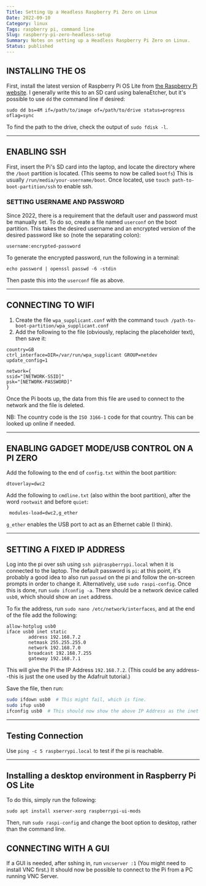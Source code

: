 ```yaml
---
Title: Setting Up a Headless Raspberry Pi Zero on Linux
Date: 2022-09-10
Category: linux
Tags: raspberry pi, command line
Slug: raspberry-pi-zero-headless-setup
Summary: Notes on setting up a Headless Raspberry Pi Zero on Linux.
Status: published
---
```


## INSTALLING THE OS

First, install the latest version of Raspberry Pi OS Lite from [the Raspberry Pi website](https://www.raspberrypi.com/software/operating-systems/#raspberry-pi-os-32-bit). I generally write this to an SD card using balenaEtcher, but it's possible to use `dd` the command line if desired:

```shell
sudo dd bs=4M if=/path/to/image of=/path/to/drive status=progress oflag=sync
```

To find the path to the drive, check the output of `sudo fdisk -l`.

---

## ENABLING SSH

First, insert the Pi's SD card into the laptop, and locate the directory where the `/boot` partition is located. (This seems to now be called `bootfs`) This is usually `/run/media/your-username/boot`. Once located, use `touch path-to-boot-partition/ssh` to enable ssh.

### SETTING USERNAME AND PASSWORD

Since 2022, there is a requirement that the default user and password must be manually set. To do so, create a file named `userconf` on the boot partition. This takes the desired username and an encrypted version of the desired password like so (note the separating colon):

```text
username:encrypted-password
```

To generate the encrypted password, run the following in a terminal:

```shell
echo password | openssl passwd -6 -stdin
```

Then paste this into the `userconf` file as above.

---

## CONNECTING TO WIFI

1. Create the file `wpa_supplicant.conf` with the command `touch /path-to-boot-partition/wpa_supplicant.conf`
1. Add the following to the file (obviously, replacing the placeholder text), then save it:

```text
country=GB
ctrl_interface=DIR=/var/run/wpa_supplicant GROUP=netdev
update_config=1

network={
ssid="[NETWORK-SSID]"
psk="[NETWORK-PASSWORD]"
}
```

Once the Pi boots up, the data from this file are used to connect to the network and the file is deleted.

NB: The country code is the `ISO 3166-1` code for that country. This can be looked up online if needed.

---

## ENABLING GADGET MODE/USB CONTROL ON A PI ZERO

Add the following to the end of `config.txt` within the boot partition:

`dtoverlay=dwc2`

Add the following to `cmdline.txt` (also within the boot partition), after the word `rootwait` and before `quiet`:

` modules-load=dwc2,g_ether`

`g_ether` enables the USB port to act as an Ethernet cable (I think).

---

## SETTING A FIXED IP ADDRESS

Log into the pi over ssh using `ssh pi@raspberrypi.local` when it is connected to the laptop. The default password is `pi`: at this point, it's probably a good idea to also run `passwd` on the pi and follow the on-screen prompts in order to change it. Alternatively, use `sudo raspi-config`. Once this is done, run `sudo ifconfig -a`. There should be a network device called `usb0`, which should show an `inet` address.

To fix the address, run `sudo nano /etc/network/interfaces`, and at the end of the file add the following:

```text
allow-hotplug usb0
iface usb0 inet static
        address 192.168.7.2
        netmask 255.255.255.0
        network 192.168.7.0
        broadcast 192.168.7.255
        gateway 192.168.7.1
```

This will give the Pi the IP Address `192.168.7.2`. (This could be any address--this is just the one used by the Adafruit tutorial.)

Save the file, then run:

```bash
sudo ifdown usb0  # This might fail, which is fine.
sudo ifup usb0
ifconfig usb0  # This should now show the above IP Address as the inet address.
```

---

## Testing Connection

Use `ping -c 5 raspberrypi.local` to test if the pi is reachable.

---

## Installing a desktop environment in Raspberry Pi OS Lite

To do this, simply run the following:

```shell
sudo apt install xserver-xorg raspberrypi-ui-mods
```

Then, run `sudo raspi-config` and change the boot option to desktop, rather than the command line.

## CONNECTING WITH A GUI

If a GUI is needed, after sshing in, run `vncserver :1` (You might need to install VNC first.) It should now be possible to connect to the Pi from a PC running VNC Server.
